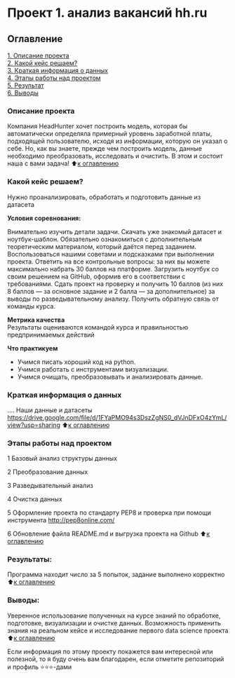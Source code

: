 # Проект 1. анализ вакансий hh.ru

## Оглавление  
[1. Описание проекта](.README.md#Описание-проекта)  
[2. Какой кейс решаем?](.README.md#Какой-кейс-решаем)  
[3. Краткая информация о данных](.README.md#Краткая-информация-о-данных)  
[4. Этапы работы над проектом](.README.md#Этапы-работы-над-проектом)  
[5. Результат](.README.md#Результат)    
[6. Выводы](.README.md#Выводы) 

### Описание проекта    
Компания HeadHunter хочет построить модель, которая бы автоматически определяла примерный уровень заработной платы, подходящей пользователю, исходя из информации, которую он указал о себе. Но, как вы знаете, прежде чем построить модель, данные необходимо преобразовать, исследовать и очистить. В этом и состоит наша с вами задача!
:arrow_up:[к оглавлению](_)


### Какой кейс решаем?    
Нужно проанализировать, обработать и подготовить данные из датасета

**Условия соревнования:**  

Внимательно изучить детали задачи.
Скачать уже знакомый датасет и ноутбук-шаблон.
Обязательно ознакомиться с дополнительным теоретическим материалом, который даётся перед заданием.
Воспользоваться нашими советами и подсказками при выполнении проекта.
Ответить на все контрольные вопросы: за них вы можете максимально набрать 30 баллов на платформе.
Загрузить ноутбук со своим решением на GitHub, оформив его в соответствии с требованиями.
Сдать проект на проверку и получить 10 баллов (из них 8 баллов — за основное задание и 2 балла — за дополнительное) за выводы по разведывательному анализу.
Получить обратную связь от команды курса.

**Метрика качества**     
Результаты оцениваются командой курса и правильностью предпринимаемых действий

**Что практикуем**     
- Учимся писать хороший код на python.
- Учимся работать с инструментами визуализации.
- Учимся очищать, преобразовывать и анализировать данные.

### Краткая информация о данных
....
  Наши данные и датасеты https://drive.google.com/file/d/1FYaPMO94s3DszZgNS0_dVJnDFxO4zYmL/view?usp=sharing
:arrow_up:[к оглавлению](.README.md#Оглавление)


### Этапы работы над проектом  

1 Базовый анализ структуры данных

2 Преобразование данных

3 Разведывательный анализ

4 Очистка данных

5 Оформление проекта по стандарту PEP8 и проверка при помощи инструмента http://pep8online.com/

6 Обновление файла README.md и выгрузка проекта на Github
:arrow_up:[к оглавлению](.README.md#Оглавление)


### Результаты:  

Программа находит число за 5 попыток, задание выполнено корректно
:arrow_up:[к оглавлению](.README.md#Оглавление)


### Выводы:  

Уверенное использование полученных на курсе знаний по обработке, подготовке, визуализации и очистке данных. Возможность применить знания на реальном кейсе и исследование первого data science проекта
:arrow_up:[к оглавлению](.README.md#Оглавление)


Если информация по этому проекту покажется вам интересной или полезной, то я буду очень вам благодарен, если отметите репозиторий и профиль ⭐️⭐️⭐️-дами

